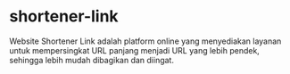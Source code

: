 # shortener-link
Website Shortener Link adalah platform online yang menyediakan layanan untuk mempersingkat URL panjang menjadi URL yang lebih pendek, sehingga lebih mudah dibagikan dan diingat.
